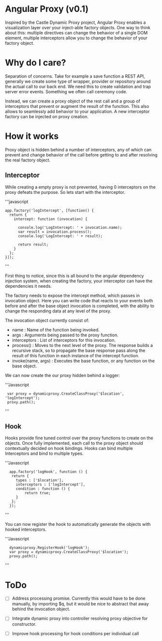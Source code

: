 Angular Proxy (v0.1)
============
Inspired by the Castle Dynamic Proxy project, Angular Proxy enables a visualization layer over your inject-able factory objects.  One way to think about this: multiple directives can change the behavior of a single DOM element, multiple interceptors allow you to change the behavior of your factory object.

# Why do I care?
Separation of concerns.  Take for example a save function a REST API, generally we create some type of wrapper, provider or repository around the actual call to our back end. We need this to create validation and trap server error events.  Something we often call ceremony code.

Instead, we can create a proxy object of the rest call and a group of interceptors that prevent or augment the result of the function.  This also allows to seamlessly add behavior to your application.  A new interceptor factory can be injected on  proxy creation.

# How it works
Proxy object is hidden behind a number of interceptors, any of which can prevent and change behavior of the call before getting to and after resolving the real factory object.

## Interceptor
While creating a empty proxy is not prevented, having 0 interceptors on the proxy defeats the purpose.  So lets start with the interceptor.

'''javascript

    app.factory('logIntercept', [function() {
      return {
        intercept: function (invocation) {
        
          console.log('LogIntercept: ' + invocation.name);
          var result = invocation.process();
          console.log('LogIntercept: ' + result);
              
          return result;
        }
      };
    }]);
  
'''

First thing to notice, since this is all bound to the angular dependency injection system, when creating the factory, your interceptor can have the dependencies it needs.

The factory needs to expose the intercept method, which passes in invocation object.  Here you can write code that reacts to your events both before and after the base object invocation is completed, with the ability to change the responding data at any level of the proxy.

The invocation object currently consist of:
 -  name : Name of the function being invoked.
 - args : Arguments being passed to the proxy function.
 - interceptors : List of interceptors for this invocation.
 - process() : Moves to the next level of the proxy.  The response builds a recursive stack, so to propagate the base response pass along the result of this function in each instance of the intercept function.    
 - invoke(name, args) : Executes the base function, or any function on the base object.

We can now create the our proxy hidden behind a logger:

'''Javascript

     var proxy = dynamicproxy.CreateClassProxy('$location', 'logIntercept');
     proxy.path();

'''

## Hook
Hooks provide fine tuned control over the proxy functions to create on the objects.  Once fully implemented, each call to the proxy object should contextually decided on hook bindings.  Hooks can bind multiple Interceptors and bind to multiple types.

'''Javascript

      app.factory('logHook', function () {    
       return {
         types : ['$location'],
         interceptors : ['logIntercept'],
         condition : function () {
             return true;
         }
       };
      });
  
'''

You can now register the hook to automatically generate the objects with hooked interceptors.

'''Javascript

      dynamicproxy.RegisterHook('logHook');
      var proxy = dynamicproxy.CreateClassProxy('$location');
      proxy.path(); 

'''

# ToDo

 - [ ] Address processing promise.  Currently this would have to be done manually, by importing $q, but it would be nice to abstract that away behind the invocation object.
 - [ ] Integrate dynamic proxy into controller resolving proxy objective for constructor.  
 - [ ] Improve hook processing for hook conditions per individual call



